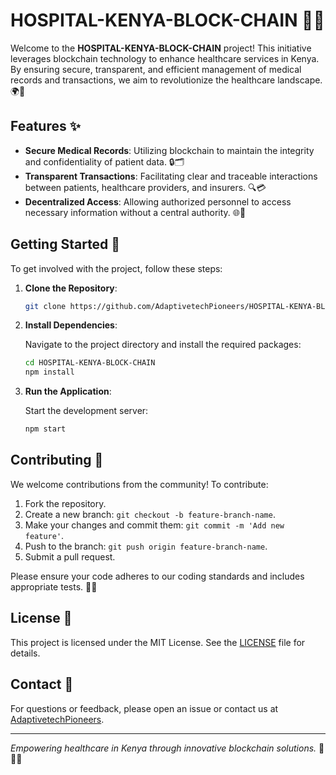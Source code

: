 # HOSPITAL-KENYA-BLOCK-CHAIN 🏥🔗

Welcome to the **HOSPITAL-KENYA-BLOCK-CHAIN** project! This initiative leverages blockchain technology to enhance healthcare services in Kenya. By ensuring secure, transparent, and efficient management of medical records and transactions, we aim to revolutionize the healthcare landscape. 🌍💉

## Features ✨

- **Secure Medical Records**: Utilizing blockchain to maintain the integrity and confidentiality of patient data. 🔒🗂️
- **Transparent Transactions**: Facilitating clear and traceable interactions between patients, healthcare providers, and insurers. 🔍💳
- **Decentralized Access**: Allowing authorized personnel to access necessary information without a central authority. 🌐🔑

## Getting Started 🚀

To get involved with the project, follow these steps:

1. **Clone the Repository**:

   ```bash
   git clone https://github.com/AdaptivetechPioneers/HOSPITAL-KENYA-BLOCK-CHAIN.git
   ```
2. **Install Dependencies**:

   Navigate to the project directory and install the required packages:

   ```bash
   cd HOSPITAL-KENYA-BLOCK-CHAIN
   npm install
   ```
3. **Run the Application**:

   Start the development server:

   ```bash
   npm start
   ```

## Contributing 🤝

We welcome contributions from the community! To contribute:

1. Fork the repository.
2. Create a new branch: `git checkout -b feature-branch-name`.
3. Make your changes and commit them: `git commit -m 'Add new feature'`.
4. Push to the branch: `git push origin feature-branch-name`.
5. Submit a pull request.

Please ensure your code adheres to our coding standards and includes appropriate tests. 🧪✅

## License 📄

This project is licensed under the MIT License. See the [LICENSE](LICENSE) file for details.

## Contact 📧

For questions or feedback, please open an issue or contact us at [AdaptivetechPioneers](https://github.com/AdaptivetechPioneers).

---

*Empowering healthcare in Kenya through innovative blockchain solutions.* 🏥🇰🇪 
